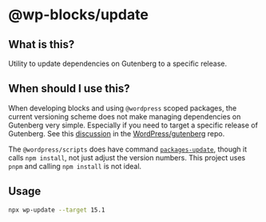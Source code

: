 # @wp-blocks/update

## What is this?

Utility to update dependencies on Gutenberg to a specific release.

## When should I use this?

When developing blocks and using `@wordpress` scoped packages, the current versioning scheme does not make managing dependencies on Gutenberg very simple. Especially if you need to target a specific release of Gutenberg. See this [discussion](https://github.com/WordPress/gutenberg/discussions/49140) in the [WordPress/gutenberg](https://github.com/WordPress/gutenberg) repo.


The `@wordpress/scripts` does have command [`packages-update`](https://github.com/WordPress/gutenberg/tree/trunk/packages/scripts#packages-update), though it calls `npm install`, not just adjust the version numbers. This project uses `pnpm` and calling `npm install` is not ideal.

## Usage

```sh
npx wp-update --target 15.1
```
